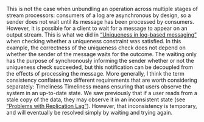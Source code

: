 This is not the case when unbundling an operation across multiple stages of stream processors:
consumers of a log are asynchronous by design, so a sender does not wait until its message has been
processed by consumers. However, it is possible for a client to wait for a message to appear on an
output stream. This is what we did in [“Uniqueness in log-based messaging”](#sec_future_uniqueness_log) when checking whether a
uniqueness constraint was satisfied. In this example, the correctness of the uniqueness check does not depend on whether the sender of
the message waits for the outcome. The waiting only has the purpose of synchronously informing the
sender whether or not the uniqueness check succeeded, but this notification can be decoupled from
the effects of processing the message. 
More generally, I think the term consistency conflates two different requirements that are worth
considering separately: Timeliness 
Timeliness means ensuring that users observe the system in an up-to-date state. We saw previously
that if a user reads from a stale copy of the data, they may observe it in an inconsistent state
(see [“Problems with Replication Lag”](ch05.html#sec_replication_lag)). However, that inconsistency is temporary, and will eventually be
resolved simply by waiting and trying again.